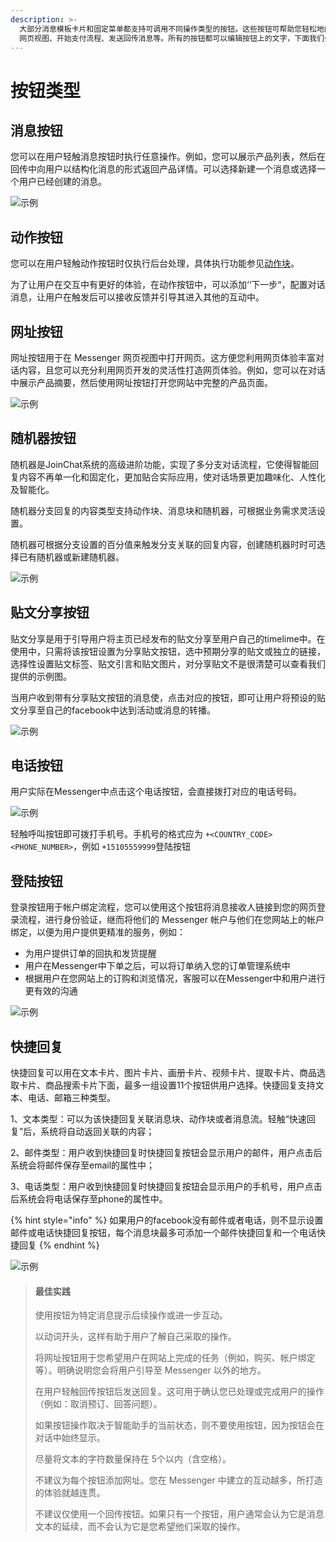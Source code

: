 ```yaml
---
description: >-
  大部分消息模板卡片和固定菜单都支持可调用不同操作类型的按钮。这些按钮可帮助您轻松地向消息接收人提供回应模板消息时可采取的操作，例如，打开 Messenger
  网页视图、开始支付流程、发送回传消息等。所有的按钮都可以编辑按钮上的文字，下面我们会介绍几种按钮的功能。
---
```


# 按钮类型

## 消息按钮

您可以在用户轻触消息按钮时执行任意操作。例如，您可以展示产品列表，然后在回传中向用户以结构化消息的形式返回产品详情。可以选择新建一个消息或选择一个用户已经创建的消息。

![&#x793A;&#x4F8B;](../.gitbook/assets/image%20%28177%29%20%281%29.png)

## 动作按钮

您可以在用户轻触动作按钮时仅执行后台处理，具体执行功能参见[动作块](zu-cheng-jie-gou.md#dong-zuo-kuai)。

为了让用户在交互中有更好的体验，在动作按钮中，可以添加‘‘下一步“，配置对话消息，让用户在触发后可以接收反馈并引导其进入其他的互动中。

## 网址按钮

网址按钮用于在 Messenger 网页视图中打开网页。这方便您利用网页体验丰富对话内容，且您可以充分利用网页开发的灵活性打造网页体验。例如，您可以在对话中展示产品摘要，然后使用网址按钮打开您网站中完整的产品页面。

![&#x793A;&#x4F8B;](../.gitbook/assets/image%20%28178%29.png)

## 随机器按钮

随机器是JoinChat系统的高级进阶功能，实现了多分支对话流程，它使得智能回复内容不再单一化和固定化，更加贴合实际应用，使对话场景更加趣味化、人性化及智能化。

随机器分支回复的内容类型支持动作块、消息块和随机器，可根据业务需求灵活设置。

随机器可根据分支设置的百分值来触发分支关联的回复内容，创建随机器时时可选择已有随机器或新建随机器。

![&#x793A;&#x4F8B;](../.gitbook/assets/image%20%28183%29.png)

## 贴文分享按钮

贴文分享是用于引导用户将主页已经发布的贴文分享至用户自己的timelime中。在使用中，只需将该按钮设置为分享贴文按钮，选中预期分享的贴文或独立的链接，选择性设置贴文标签、贴文引言和贴文图片，对分享贴文不是很清楚可以查看我们提供的示例图。

当用户收到带有分享贴文按钮的消息使，点击对应的按钮，即可让用户将预设的贴文分享至自己的facebook中达到活动或消息的转播。

![&#x793A;&#x4F8B;](../.gitbook/assets/image%20%28188%29.png)

## 电话按钮

用户实际在Messenger中点击这个电话按钮，会直接拨打对应的电话号码。

![&#x793A;&#x4F8B;](../.gitbook/assets/image%20%28142%29.png)

轻触呼叫按钮即可拨打手机号。手机号的格式应为 `+<COUNTRY_CODE><PHONE_NUMBER>`，例如 `+15105559999`登陆按钮

## 登陆按钮

登录按钮用于帐户绑定流程，您可以使用这个按钮将消息接收人链接到您的网页登录流程，进行身份验证，继而将他们的 Messenger 帐户与他们在您网站上的帐户绑定，以便为用户提供更精准的服务，例如：

* 为用户提供订单的回执和发货提醒
* 用户在Messenger中下单之后，可以将订单纳入您的订单管理系统中
* 根据用户在您网站上的订购和浏览情况，客服可以在Messenger中和用户进行更有效的沟通

![&#x793A;&#x4F8B;](../.gitbook/assets/image%20%28115%29.png)

## 快捷回复

快捷回复可以用在文本卡片、图片卡片、画册卡片、视频卡片、提取卡片、商品选取卡片、商品搜索卡片下面，最多一组设置11个按钮供用户选择。快捷回复支持文本、电话、邮箱三种类型。

1、文本类型：可以为该快捷回复关联消息块、动作块或者消息流。轻触“快速回复”后，系统将自动返回关联的内容；

2、邮件类型：用户收到快捷回复时快捷回复按钮会显示用户的邮件，用户点击后系统会将邮件保存至email的属性中；

3、电话类型：用户收到快捷回复时快捷回复按钮会显示用户的手机号，用户点击后系统会将电话保存至phone的属性中。

{% hint style="info" %}
如果用户的facebook没有邮件或者电话，则不显示设置邮件或电话快捷回复按钮，每个消息块最多可添加一个邮件快捷回复和一个电话快捷回复
{% endhint %}

![&#x793A;&#x4F8B;](../.gitbook/assets/image%20%2851%29.png)

> #### 最佳实践
>
> 使用按钮为特定消息提示后续操作或进一步互动。
>
> 以动词开头，这样有助于用户了解自己采取的操作。
>
> 将网址按钮用于您希望用户在网站上完成的任务（例如，购买、帐户绑定等）。明确说明您会将用户引导至 Messenger 以外的地方。
>
> 在用户轻触回传按钮后发送回复。这可用于确认您已处理或完成用户的操作（例如：取消预订、回答问题）。
>
> 如果按钮操作取决于智能助手的当前状态，则不要使用按钮，因为按钮会在对话中始终显示。
>
> 尽量将文本的字符数量保持在 5个以内（含空格）。
>
> 不建议为每个按钮添加网址。您在 Messenger 中建立的互动越多，所打造的体验就越连贯。
>
> 不建议仅使用一个回传按钮。如果只有一个按钮，用户通常会认为它是消息文本的延续，而不会认为它是您希望他们采取的操作。

## 



